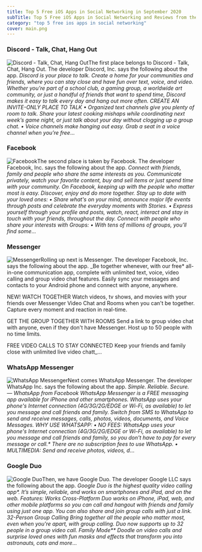 ```yaml
---
title: Top 5 Free iOS Apps in Social Networking in September 2020
subTitle: Top 5 Free iOS Apps in Social Networking and Reviews from the AppStore in September 2020.
category: "top 5 free ios apps in social networking"
cover: main.png
---
```


### Discord - Talk, Chat, Hang Out

![Discord - Talk, Chat, Hang Out](https://is2-ssl.mzstatic.com/image/thumb/Purple114/v4/ea/e5/a1/eae5a1be-b95e-3b96-216d-3ea98b6406ba/AppIcon-0-0-1x_U007emarketing-0-0-0-7-0-0-sRGB-0-0-0-GLES2_U002c0-512MB-85-220-0-0.png/100x100bb.png)The first place belongs to Discord - Talk, Chat, Hang Out. The developer Discord, Inc. says the following about the app. _Discord is your place to talk. Create a home for your communities and friends, where you can stay close and have fun over text, voice, and video. Whether you’re part of a school club, a gaming group, a worldwide art community, or just a handful of friends that want to spend time, Discord makes it easy to talk every day and hang out more often.  CREATE AN INVITE-ONLY PLACE TO TALK •  Organized text channels give you plenty of room to talk. Share your latest cooking mishaps while coordinating next week’s game night, or just talk about your day without clogging up a group chat. •  Voice channels make hanging out easy. Grab a seat in a voice channel when you’re free_...

### Facebook

![Facebook](https://is4-ssl.mzstatic.com/image/thumb/Purple124/v4/ee/df/39/eedf391f-9458-8fef-8550-49dfb6c3cb50/Icon-Production-0-0-1x_U007emarketing-0-0-0-7-0-0-sRGB-0-0-0-GLES2_U002c0-512MB-85-220-0-0.png/100x100bb.png)The second place is taken by Facebook. The developer Facebook, Inc. says the following about the app. _Connect with friends, family and people who share the same interests as you. Communicate privately, watch your favorite content, buy and sell items or just spend time with your community. On Facebook, keeping up with the people who matter most is easy. Discover, enjoy and do more together.    Stay up to date with your loved ones:   • Share what's on your mind, announce major life events through posts and celebrate the everyday moments with Stories.   • Express yourself through your profile and posts, watch, react, interact and stay in touch with your friends, throughout   the day.  Connect with people who share your interests with Groups:   • With tens of millions of groups, you'll find some_...

### Messenger

![Messenger](https://is2-ssl.mzstatic.com/image/thumb/Purple114/v4/28/62/52/2862527e-431c-48ea-eb0d-16bd1d4acfc9/AppIcon-0-1x_U007emarketing-0-7-0-0-85-220.png/100x100bb.png)Rolling up next is Messenger. The developer Facebook, Inc. says the following about the app. _Be together whenever, with our free* all-in-one communication app, complete with unlimited text, voice, video calling and group video chat features. Easily sync your messages and contacts to your Android phone and connect with anyone, anywhere.  NEW! WATCH TOGETHER  Watch videos, tv shows, and movies with your friends over Messenger Video Chat and Rooms when you can't be together. Capture every moment and reaction in real-time.   GET THE GROUP TOGETHER WITH ROOMS Send a link to group video chat with anyone, even if they don't have Messenger. Host up to 50 people with no time limits.  FREE VIDEO CALLS TO STAY CONNECTED Keep your friends and family close with unlimited live video chatt_...

### WhatsApp Messenger

![WhatsApp Messenger](https://is2-ssl.mzstatic.com/image/thumb/Purple114/v4/fc/77/7f/fc777f25-d142-fc7a-2e11-fc87261415d1/AppIcon-0-1x_U007emarketing-0-6-0-0-85-220.png/100x100bb.png)Next comes WhatsApp Messenger. The developer WhatsApp Inc. says the following about the app. _Simple. Reliable. Secure. — WhatsApp from Facebook  WhatsApp Messenger is a FREE messaging app available for iPhone and other smartphones. WhatsApp uses your phone's Internet connection (4G/3G/2G/EDGE or Wi-Fi, as available) to let you message and call friends and family. Switch from SMS to WhatsApp to send and receive messages, calls, photos, videos, documents, and Voice Messages.  WHY USE WHATSAPP:  • NO FEES: WhatsApp uses your phone's Internet connection (4G/3G/2G/EDGE or Wi-Fi, as available) to let you message and call friends and family, so you don't have to pay for every message or call.* There are no subscription fees to use WhatsApp.  • MULTIMEDIA: Send and receive photos, videos, d_...

### Google Duo

![Google Duo](https://is4-ssl.mzstatic.com/image/thumb/Purple124/v4/a2/f5/83/a2f58312-0515-9536-355b-7298868ca91c/logo_duo_color-0-0-1x_U007emarketing-0-0-0-6-0-0-sRGB-0-0-0-GLES2_U002c0-512MB-85-220-0-0.png/100x100bb.png)Then, we have Google Duo. The developer Google LLC says the following about the app. _Google Duo is the highest quality video calling app*. It’s simple, reliable, and works on smartphones and iPad, and on the web.  Features:  Works Cross-Platform Duo works on iPhone, iPad, web, and other mobile platforms so you can call and hangout with friends and family using just one app. You can also share and join group calls with just a link.  32-Person Group Calling Bring together all the people who matter most, even when you're apart, with group calling. Duo now supports up to 32 people in a group video call.  Family Mode** Doodle on video calls and surprise loved ones with fun masks and effects that transform you into astronauts, cats and more_...

